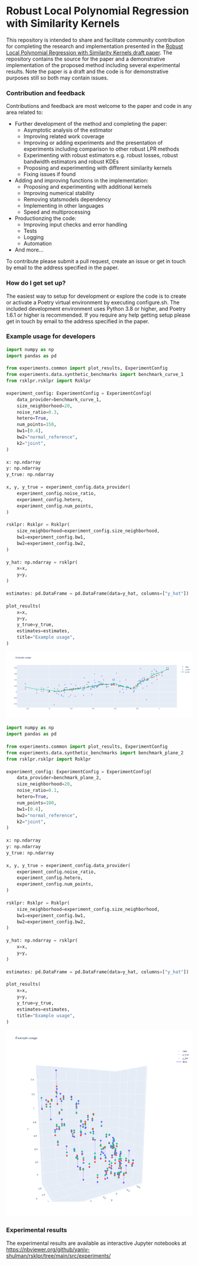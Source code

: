 # Robust Local Polynomial Regression with Similarity Kernels #

This repository is intended to share and facilitate community contribution for completing the research and implementation 
presented in the [Robust Local Polynomial Regression with Similarity Kernels draft paper](https://github.com/yaniv-shulman/rsklpr/tree/main/paper/rsklpr.pdf). The repository contains
the source for the paper and a demonstrative implementation of the proposed method including several experimental results.
Note the paper is a draft and the code is for demonstrative purposes still so both may contain issues.

### Contribution and feedback ###

Contributions and feedback are most welcome to the paper and code in any area related to:
- Further development of the method and completing the paper:
  - Asymptotic analysis of the estimator
  - Improving related work coverage
  - Improving or adding experiments and the presentation of experiments including comparison to other robust LPR methods
  - Experimenting with robust estimators e.g. robust losses, robust bandwidth estimators and robust KDEs
  - Proposing and experimenting with different similarity kernels
  - Fixing issues if found
- Adding and improving functions in the implementation:
  - Proposing and experimenting with additional kernels
  - Improving numerical stability
  - Removing statsmodels dependency
  - Implementing in other languages
  - Speed and multiprocessing
- Productionzing the code:
  - Improving input checks and error handling
  - Tests
  - Logging
  - Automation
- And more...

To contribute please submit a pull request, create an issue or get in touch by email to the address specified in the
paper.

### How do I get set up? ###
The easiest way to setup for development or explore the code is to create or activate a Poetry virtual environment by
executing configure.sh. The included development environment uses Python 3.8 or higher, and Poetry 1.6.1 or higher is recommended.
If you require any help getting setup please get in touch by email to the address specified in the paper.

### Example usage for developers ###

```python
import numpy as np
import pandas as pd

from experiments.common import plot_results, ExperimentConfig
from experiments.data.synthetic_benchmarks import benchmark_curve_1
from rsklpr.rsklpr import Rsklpr

experiment_config: ExperimentConfig = ExperimentConfig(
    data_provider=benchmark_curve_1,
    size_neighborhood=20,
    noise_ratio=0.3,
    hetero=True,
    num_points=150,
    bw1=[0.4],
    bw2="normal_reference",
    k2="joint",
)

x: np.ndarray
y: np.ndarray
y_true: np.ndarray

x, y, y_true = experiment_config.data_provider(
    experiment_config.noise_ratio,
    experiment_config.hetero,
    experiment_config.num_points,
)

rsklpr: Rsklpr = Rsklpr(
    size_neighborhood=experiment_config.size_neighborhood,
    bw1=experiment_config.bw1,
    bw2=experiment_config.bw2,
)

y_hat: np.ndarray = rsklpr(
    x=x,
    y=y,
)

estimates: pd.DataFrame = pd.DataFrame(data=y_hat, columns=["y_hat"])

plot_results(
    x=x,
    y=y,
    y_true=y_true,
    estimates=estimates,
    title="Example usage",
)
```
![Example usage curve_plot](./example_usage_curve.png)


```python
import numpy as np
import pandas as pd

from experiments.common import plot_results, ExperimentConfig
from experiments.data.synthetic_benchmarks import benchmark_plane_2
from rsklpr.rsklpr import Rsklpr

experiment_config: ExperimentConfig = ExperimentConfig(
    data_provider=benchmark_plane_2,
    size_neighborhood=20,
    noise_ratio=0.1,
    hetero=True,
    num_points=100,
    bw1=[0.4],
    bw2="normal_reference",
    k2="joint",
)

x: np.ndarray
y: np.ndarray
y_true: np.ndarray

x, y, y_true = experiment_config.data_provider(
    experiment_config.noise_ratio,
    experiment_config.hetero,
    experiment_config.num_points,
)

rsklpr: Rsklpr = Rsklpr(
    size_neighborhood=experiment_config.size_neighborhood,
    bw1=experiment_config.bw1,
    bw2=experiment_config.bw2,
)

y_hat: np.ndarray = rsklpr(
    x=x,
    y=y,
)

estimates: pd.DataFrame = pd.DataFrame(data=y_hat, columns=["y_hat"])

plot_results(
    x=x,
    y=y,
    y_true=y_true,
    estimates=estimates,
    title="Example usage",
)
```
![Example usage plane_plot](./example_usage_plane.png)
### Experimental results ###
The experimental results are available as interactive Jupyter notebooks at 
https://nbviewer.org/github/yaniv-shulman/rsklpr/tree/main/src/experiments/
